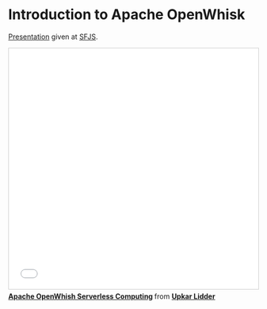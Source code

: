 # Introduction to Apache OpenWhisk

[Presentation](asset/serverless-sfjavascript.pdf) given at [SFJS](https://www.meetup.com/jsmeetup/events/255377980/).


<iframe src="//www.slideshare.net/slideshow/embed_code/key/rtQzG0TUSl9Wpu" width="595" height="485" frameborder="0" marginwidth="0" marginheight="0" scrolling="no" style="border:1px solid #CCC; border-width:1px; margin-bottom:5px; max-width: 100%;" allowfullscreen> </iframe> <div style="margin-bottom:5px"> <strong> <a href="//www.slideshare.net/UpkarLidder/serverless-sfjavascript" title="Apache OpenWhish Serverless Computing" target="_blank">Apache OpenWhish Serverless Computing</a> </strong> from <strong><a href="https://www.slideshare.net/UpkarLidder" target="_blank">Upkar Lidder</a></strong> </div>
